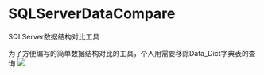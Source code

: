 # SQLServerDataCompare
SQLServer数据结构对比工具

为了方便编写的简单数据结构对比的工具，个人用需要移除Data_Dict字典表的查询
<img src="http://photo.yupoo.com/leeolevis/EMCEDhw7/medish.jpg"></img>
